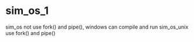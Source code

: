 # sim_os_1

sim_os not use fork() and pipe(), windows can compile and run
sim_os_unix use fork() and pipe()

